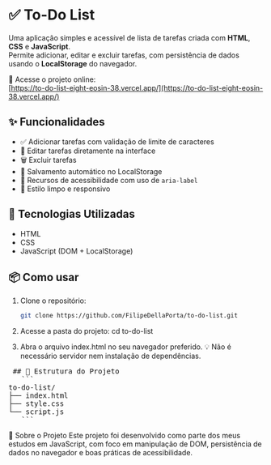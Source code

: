 # ✅ To-Do List

Uma aplicação simples e acessível de lista de tarefas criada com **HTML**, **CSS** e **JavaScript**.  
Permite adicionar, editar e excluir tarefas, com persistência de dados usando o **LocalStorage** do navegador.

🔗 Acesse o projeto online:  
[https://to-do-list-eight-eosin-38.vercel.app/](https://to-do-list-eight-eosin-38.vercel.app/)

## ✨ Funcionalidades

- ✅ Adicionar tarefas com validação de limite de caracteres
- 📝 Editar tarefas diretamente na interface
- 🗑️ Excluir tarefas
- 💾 Salvamento automático no LocalStorage
- 🦮 Recursos de acessibilidade com uso de `aria-label`
- 🎨 Estilo limpo e responsivo

## 🚀 Tecnologias Utilizadas

- HTML
- CSS
- JavaScript (DOM + LocalStorage)

## 📦 Como usar

1. Clone o repositório:
   ```bash
   git clone https://github.com/FilipeDellaPorta/to-do-list.git
   
2. Acesse a pasta do projeto: cd to-do-list

3. Abra o arquivo index.html no seu navegador preferido. 💡 Não é necessário servidor nem instalação de dependências.

<pre lang="markdown"> ## 📁 Estrutura do Projeto 
   ```
to-do-list/
├── index.html
├── style.css
└── script.js
   ``` 
</pre>

🙌 Sobre o Projeto
Este projeto foi desenvolvido como parte dos meus estudos em JavaScript, com foco em manipulação de DOM, persistência de dados no navegador e boas práticas de acessibilidade.
